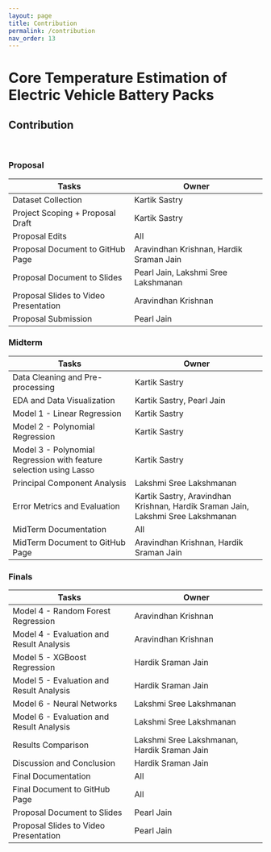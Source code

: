 ```yaml
---
layout: page
title: Contribution
permalink: /contribution
nav_order: 13
---
```


# Core Temperature Estimation of Electric Vehicle Battery Packs

## Contribution
<br/>


### Proposal

| Tasks                                 | Owner                                       |
| -----------------------------------   | ------------------------------------------- |
| Dataset Collection                    | Kartik Sastry                               |
| Project Scoping + Proposal Draft      | Kartik Sastry                               |
| Proposal Edits                        | All                                         |
| Proposal Document to GitHub Page      | Aravindhan Krishnan, Hardik Sraman Jain     |
| Proposal Document to Slides           | Pearl Jain, Lakshmi Sree Lakshmanan         |
| Proposal Slides to Video Presentation | Aravindhan Krishnan                         |
| Proposal Submission                   | Pearl Jain                                  |

### Midterm

| Tasks                                                              | Owner                                                                           |
| ------------------------------------------------------------------ | ------------------------------------------------------------------------------- |
| Data Cleaning and Pre-processing                                   | Kartik Sastry                                                                   |
| EDA and Data Visualization                                         | Kartik Sastry, Pearl Jain                                                       |
| Model 1 - Linear Regression                                        | Kartik Sastry                                                                   |
| Model 2 - Polynomial Regression                                    | Kartik Sastry                                                                   |
| Model 3 - Polynomial Regression with feature selection using Lasso | Kartik Sastry                                                                   |
| Principal Component Analysis                                       | Lakshmi Sree Lakshmanan                                                         |
| Error Metrics and Evaluation                                       | Kartik Sastry, Aravindhan Krishnan, Hardik Sraman Jain, Lakshmi Sree Lakshmanan |
| MidTerm Documentation                                              | All                                                                             |
| MidTerm Document to GitHub Page                                    | Aravindhan Krishnan, Hardik Sraman Jain                                         |

### Finals

| Tasks                                        | Owner                                          |
| ---------------------------------------------| -----------------------------------------------|
| Model 4 - Random Forest Regression           | Aravindhan Krishnan                            |
| Model 4 - Evaluation and Result Analysis     | Aravindhan Krishnan                            |
| Model 5 - XGBoost Regression                 | Hardik Sraman Jain                             |
| Model 5 - Evaluation and Result Analysis     | Hardik Sraman Jain                             |   
| Model 6 - Neural Networks                    | Lakshmi Sree Lakshmanan                        |
| Model 6 - Evaluation and Result Analysis     | Lakshmi Sree Lakshmanan                        |
| Results Comparison                           | Lakshmi Sree Lakshmanan, Hardik Sraman Jain    |
| Discussion and Conclusion                    | Hardik Sraman Jain                             |
| Final Documentation                          | All                                            |
| Final Document to GitHub Page                | All                                            |
| Proposal Document to Slides                  | Pearl Jain                                     |
| Proposal Slides to Video Presentation        | Pearl Jain                                     |
